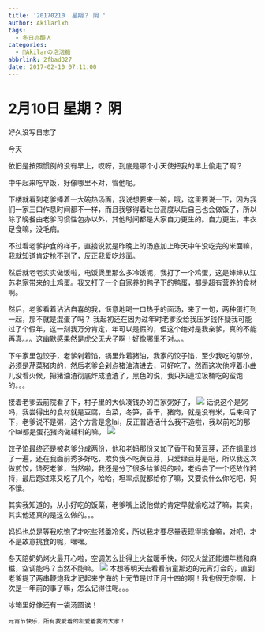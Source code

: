 ```yaml
---
title: '20170210  星期？ 阴 '
author: Akilarlxh
tags:
  - 冬日亦醉人
categories:
  - 🍬Akilarの泡泡糖
abbrlink: 2fbad327
date: 2017-02-10 07:11:00
---
```

# 2月10日 星期？ 阴

好久没写日志了

今天

依旧是按照惯例的没有早上，哎呀，到底是哪个小天使把我的早上偷走了啊？

中午起来吃早饭，好像哪里不对，管他呢。

下楼就看到老爹捧着一大碗热汤面，我说想要来一碗，哦，这里要说一下，因为我们一家三口作息时间都不一样，而且我够得着灶台高度以后自己也会做饭了，所以除了晚餐由老爹习惯性包办以外，其他时间都是大家自力更生的。自力更生，丰衣足食嘛，没毛病。

不过看老爹护食的样子，直接说就是昨晚上的汤底加上昨天中午没吃完的米面嘛，我就知道肯定抢不到了，反正我爱吃炒面。

然后就老老实实做饭啦，电饭煲里那么多冷饭呢，我打了一个鸡蛋，这是婶婶从江苏老家带来的土鸡蛋。我又打了一个自家养的鸭子下的鸭蛋，都是超有营养的食材啊。

然后，老爹看着沾沾自喜的我，惬意地喝一口热乎的面汤，来了一句，两种蛋打到一起，那不就是混蛋了吗？
我起初还在因为过年时老爹没给我压岁钱怀疑我可能过了个假年，这一刻我万分肯定，年可以是假的，但这个绝对是我亲爹，真的不能再真。。。这幽默感果然是虎父无犬子啊！好像哪里不对。。。

下午家里包饺子，老爹剁着馅，锅里炸着猪油，我家的饺子馅，至少我吃的那份，必须是芹菜猪肉的，然后老爹会剁点猪油渣进去，可好吃了，然而这次他哼着小曲儿没看火候，把猪油渣彻底炸成渣渣了，黑色的说，我只知道垃圾桶吃的蛮饱的。。。

接着老爹去前院看了下，村子里的大伙凑钱办的百家粥好了，
![](https://s2.ax1x.com/2019/04/10/AT3Bz8.jpg)
话说这个是粥吗，我尝得出的食材就是豆腐，白菜，冬笋，香干，猪肉，就是没有米，后来问了下，老爹说不是粥，这个方言是念lai，反正普通话什么我不造啦，我以前吃的那个lai都是蛋花猪肉做辅料的嘛。
![](https://s2.ax1x.com/2019/04/10/AT3rQS.jpg)


饺子馅最终还是被老爹分成两份，他和老妈那份又加了香干和黄豆芽，还在锅里炒了一遍，还在我面前秀多好吃，欺负我不吃黄豆芽，只爱绿豆芽是吧，所以我这次做煎饺，馋死老爹，当然啦，我还是分了很多给爹妈的啦，老妈尝了一个还故作矜持，最后跑过来又吃了几个，哈哈，坦率点就都给你了嘛，又要说什么你吃吧，妈不饿。

其实我知道的，从小好吃的饭菜，老爹嘴上说他做的肯定早就偷吃过了嘛，其实，其实他还真的是这么做的。。。

妈妈也总是等我吃饱了才吃些残羹冷炙，所以我才要尽量表现得挑食嘛，对吧，才不是故意挑食的呢，嘿嘿。

冬天陪奶奶烤火最开心啦，空调怎么比得上火盆暖手快，何况火盆还能煨年糕和麻糍，空调能吗？当然不能嘛。
![](https://s2.ax1x.com/2019/04/10/AT3ssg.jpg)
本想等明天去看看前童那边的元宵灯会的，直到老爹提了两串鞭炮我才记起来宁海的上元节是过正月十四的啊！我也很无奈啊，上次是一年前的事了嘛，怎么记得住呢。。。

冰箱里好像还有一袋汤圆诶！
```
元宵节快乐，所有我爱着的和爱着我的大家！
```